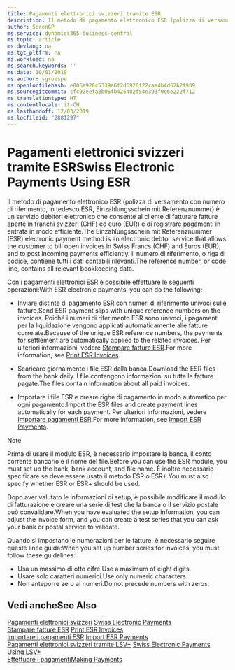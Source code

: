 ```yaml
---
title: Pagamenti elettronici svizzeri tramite ESR
description: Il metodo di pagamento elettronico ESR (polizza di versamento con numero di riferimento, in tedesco ESR, Einzahlungsschein mit Referenznummer) è un servizio debitori elettronico che consente al cliente di fatturare fatture aperte in franchi svizzeri (CHF) ed euro (EUR) e di registrare pagamenti in entrata in modo efficiente.
author: SorenGP
ms.service: dynamics365-business-central
ms.topic: article
ms.devlang: na
ms.tgt_pltfrm: na
ms.workload: na
ms.search.keywords: ''
ms.date: 10/01/2019
ms.author: sgroespe
ms.openlocfilehash: e006a928c5339a6f2d6920f22caadb4d62b2f909
ms.sourcegitcommit: cfc92eefa8b06fb426482f54e393f0e6e222f712
ms.translationtype: HT
ms.contentlocale: it-CH
ms.lasthandoff: 12/03/2019
ms.locfileid: "2881297"
---
```

# <a name="swiss-electronic-payments-using-esr"></a><span data-ttu-id="2e40f-103">Pagamenti elettronici svizzeri tramite ESR</span><span class="sxs-lookup"><span data-stu-id="2e40f-103">Swiss Electronic Payments Using ESR</span></span>
<span data-ttu-id="2e40f-104">Il metodo di pagamento elettronico ESR (polizza di versamento con numero di riferimento, in tedesco ESR, Einzahlungsschein mit Referenznummer) è un servizio debitori elettronico che consente al cliente di fatturare fatture aperte in franchi svizzeri (CHF) ed euro (EUR) e di registrare pagamenti in entrata in modo efficiente.</span><span class="sxs-lookup"><span data-stu-id="2e40f-104">The Einzahlungsschein mit Referenznummer (ESR) electronic payment method is an electronic debtor service that allows the customer to bill open invoices in Swiss Francs (CHF) and Euros (EUR), and to post incoming payments efficiently.</span></span> <span data-ttu-id="2e40f-105">Il numero di riferimento, o riga di codice, contiene tutti i dati contabili rilevanti.</span><span class="sxs-lookup"><span data-stu-id="2e40f-105">The reference number, or code line, contains all relevant bookkeeping data.</span></span>  

<span data-ttu-id="2e40f-106">Con i pagamenti elettronici ESR è possibile effettuare le seguenti operazioni:</span><span class="sxs-lookup"><span data-stu-id="2e40f-106">With ESR electronic payments, you can do the following:</span></span>  

- <span data-ttu-id="2e40f-107">Inviare distinte di pagamento ESR con numeri di riferimento univoci sulle fatture.</span><span class="sxs-lookup"><span data-stu-id="2e40f-107">Send ESR payment slips with unique reference numbers on the invoices.</span></span> <span data-ttu-id="2e40f-108">Poiché i numeri di riferimento ESR sono univoci, i pagamenti per la liquidazione vengono applicati automaticamente alle fatture correlate.</span><span class="sxs-lookup"><span data-stu-id="2e40f-108">Because of the unique ESR reference numbers, the payments for settlement are automatically applied to the related invoices.</span></span> <span data-ttu-id="2e40f-109">Per ulteriori informazioni, vedere [Stampare fatture ESR](how-to-print-esr-invoices.md).</span><span class="sxs-lookup"><span data-stu-id="2e40f-109">For more information, see [Print ESR Invoices](how-to-print-esr-invoices.md).</span></span>  

- <span data-ttu-id="2e40f-110">Scaricare giornalmente i file ESR dalla banca.</span><span class="sxs-lookup"><span data-stu-id="2e40f-110">Download the ESR files from the bank daily.</span></span> <span data-ttu-id="2e40f-111">I file contengono informazioni su tutte le fatture pagate.</span><span class="sxs-lookup"><span data-stu-id="2e40f-111">The files contain information about all paid invoices.</span></span>  

- <span data-ttu-id="2e40f-112">Importare i file ESR e creare righe di pagamento in modo automatico per ogni pagamento.</span><span class="sxs-lookup"><span data-stu-id="2e40f-112">Import the ESR files and create payment lines automatically for each payment.</span></span> <span data-ttu-id="2e40f-113">Per ulteriori informazioni, vedere [Importare pagamenti ESR](how-to-import-esr-payments.md).</span><span class="sxs-lookup"><span data-stu-id="2e40f-113">For more information, see [Import ESR Payments](how-to-import-esr-payments.md).</span></span>  

> [!NOTE]  
>  <span data-ttu-id="2e40f-114">Prima di usare il modulo ESR, è necessario impostare la banca, il conto corrente bancario e il nome del file.</span><span class="sxs-lookup"><span data-stu-id="2e40f-114">Before you can use the ESR module, you must set up the bank, bank account, and file name.</span></span> <span data-ttu-id="2e40f-115">È inoltre necessario specificare se deve essere usato il metodo ESR o ESR+.</span><span class="sxs-lookup"><span data-stu-id="2e40f-115">You must also specify whether ESR or ESR+ should be used.</span></span>

<span data-ttu-id="2e40f-116">Dopo aver valutato le informazioni di setup, è possibile modificare il modulo di fatturazione e creare una serie di test che la banca o il servizio postale può convalidare.</span><span class="sxs-lookup"><span data-stu-id="2e40f-116">When you have evaluated the setup information, you can adjust the invoice form, and you can create a test series that you can ask your bank or postal service to validate.</span></span>  

<span data-ttu-id="2e40f-117">Quando si impostano le numerazioni per le fatture, è necessario seguire queste linee guida:</span><span class="sxs-lookup"><span data-stu-id="2e40f-117">When you set up number series for invoices, you must follow these guidelines:</span></span>  

- <span data-ttu-id="2e40f-118">Usa un massimo di otto cifre.</span><span class="sxs-lookup"><span data-stu-id="2e40f-118">Use a maximum of eight digits.</span></span>  
- <span data-ttu-id="2e40f-119">Usare solo caratteri numerici.</span><span class="sxs-lookup"><span data-stu-id="2e40f-119">Use only numeric characters.</span></span>  
- <span data-ttu-id="2e40f-120">Non anteporre zero ai numeri.</span><span class="sxs-lookup"><span data-stu-id="2e40f-120">Do not precede numbers with zeros.</span></span>  

## <a name="see-also"></a><span data-ttu-id="2e40f-121">Vedi anche</span><span class="sxs-lookup"><span data-stu-id="2e40f-121">See Also</span></span>  
 <span data-ttu-id="2e40f-122">[Pagamenti elettronici svizzeri](swiss-electronic-payments.md) </span><span class="sxs-lookup"><span data-stu-id="2e40f-122">[Swiss Electronic Payments](swiss-electronic-payments.md) </span></span>  
 <span data-ttu-id="2e40f-123">[Stampare fatture ESR](how-to-print-esr-invoices.md) </span><span class="sxs-lookup"><span data-stu-id="2e40f-123">[Print ESR Invoices](how-to-print-esr-invoices.md) </span></span>  
 <span data-ttu-id="2e40f-124">[Importare i pagamenti ESR](how-to-import-esr-payments.md) </span><span class="sxs-lookup"><span data-stu-id="2e40f-124">[Import ESR Payments](how-to-import-esr-payments.md) </span></span>  
 <span data-ttu-id="2e40f-125">[Pagamenti elettronici svizzeri tramite LSV+](swiss-electronic-payments-using-lsv-.md) </span><span class="sxs-lookup"><span data-stu-id="2e40f-125">[Swiss Electronic Payments Using LSV+](swiss-electronic-payments-using-lsv-.md) </span></span>  
 [<span data-ttu-id="2e40f-126">Effettuare i pagamenti</span><span class="sxs-lookup"><span data-stu-id="2e40f-126">Making Payments</span></span>](../../payables-make-payments.md)
